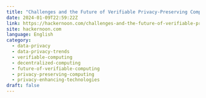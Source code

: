 ```yaml
---
title: "Challenges and the Future of Verifiable Privacy-Preserving Computing"
date: 2024-01-09T22:59:22Z
link: https://hackernoon.com/challenges-and-the-future-of-verifiable-privacy-preserving-computing?source=rss&utm_medium=RSS&utm_source=news.12bit.vn
site: hackernoon.com
language: English
category:
  - data-privacy
  - data-privacy-trends
  - verifiable-computing
  - decentralized-computing
  - future-of-verifiable-computing
  - privacy-preserving-computing
  - privacy-enhancing-technologies
draft: false
---
```

